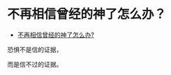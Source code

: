 # 不再相信曾经的神了怎么办？

- [不再相信曾经的神了怎么办?](https://www.zhihu.com/question/452617540/answer/1814490681)


恐惧不是信的证据，

而是信不过的证据。